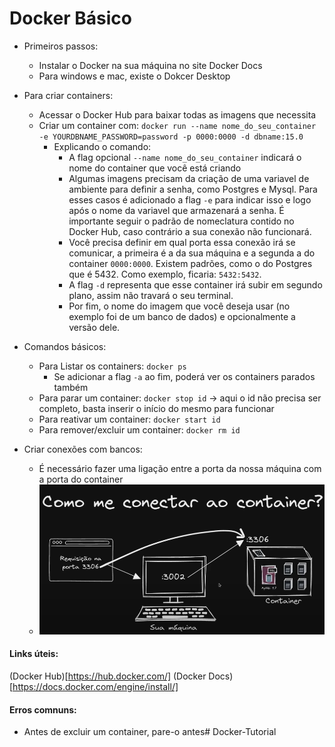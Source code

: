 # Docker Básico

* Primeiros passos: 
    * Instalar o Docker na sua máquina no site Docker Docs
    * Para windows e mac, existe o Dokcer Desktop

* Para criar containers:
    * Acessar o Docker Hub para baixar todas as imagens que necessita
    * Criar um container com: `docker run --name nome_do_seu_container -e YOURDBNAME_PASSWORD=password -p 0000:0000 -d dbname:15.0`
        * Explicando o comando:
            * A flag opcional `--name nome_do_seu_container` indicará o nome do container que você está criando
            * Algumas imagens precisam da criação de uma variavel de ambiente para definir a senha, como Postgres e Mysql. Para esses casos é adicionado a flag `-e` para indicar isso e logo após o nome da variavel que armazenará a senha. É importante seguir o padrão de nomeclatura contido no Docker Hub, caso contrário a sua conexão não funcionará.
            * Você precisa definir em qual porta essa conexão irá se comunicar, a primeira é a da sua máquina e a segunda a do container `0000:0000`. Existem padrões, como o do Postgres que é 5432. Como exemplo, ficaria: `5432:5432`.
            * A flag `-d` representa que esse container irá subir em segundo plano, assim não travará o seu terminal.
            * Por fim, o nome do imagem que você deseja usar (no exemplo foi de um banco de dados) e opcionalmente a versão dele.

* Comandos básicos:
    * Para Listar os containers: `docker ps`
        * Se adicionar a flag `-a` ao fim, poderá ver os containers parados também
    * Para parar um container: `docker stop id` -> aqui o id não precisa ser completo, basta inserir o início do mesmo para funcionar
    * Para reativar um container: `docker start id`
    * Para remover/excluir um container: `docker rm id`

* Criar conexões com bancos:
    * É necessário fazer uma ligação entre a porta da nossa máquina com a porta do container
    * ![Exemplo dessa ligação](image.png)
    
    
    
#### Links úteis:
(Docker Hub)[https://hub.docker.com/]
(Docker Docs)[https://docs.docker.com/engine/install/]


#### Erros comnuns:
* Antes de excluir um container, pare-o antes#   D o c k e r - T u t o r i a l 
 
 